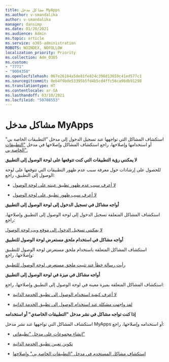 ```yaml
---
title: مشاكل مدخل MyApps
ms.author: v-smandalika
author: v-smandalika
manager: dansimp
ms.date: 01/20/2021
ms.audience: Admin
ms.topic: article
ms.service: o365-administration
ROBOTS: NOINDEX, NOFOLLOW
localization_priority: Priority
ms.collection: Adm_O365
ms.custom:
- "7771"
- "9004350"
ms.openlocfilehash: 067e26184a5de81fe824c398d13659c41ed577c1
ms.sourcegitcommit: 0eb4f9bde53395b5fd4b5cd4ffc56ca96db91298
ms.translationtype: HT
ms.contentlocale: ar-SA
ms.lasthandoff: 03/10/2021
ms.locfileid: "50708553"
---
```

# <a name="myapps-portal-issues"></a>مشاكل مدخل MyApps

استكشاف المشاكل التي تواجهها عند تسجيل الدخول إلى مدخل "التطبيقات الخاصة بي" أو استخدامها وإصلاحها، راجع استكشاف المشاكل وإصلاحها في مدخل ["التطبيقات الخاصة بي".](https://docs.microsoft.com/azure/active-directory/user-help/my-apps-portal-end-user-troubleshoot)

**لا يمكنني رؤية التطبيقات التي كنت تتوقعها على لوحة الوصول إلى التطبيق**

للحصول على إرشادات حول معرفة سبب عدم ظهور التطبيقات التي تتوقعها على لوحة الوصول إلى التطبيق، راجع:

- [لا أعرف سبب عدم ظهور تطبيق عينته على لوحة الوصول](https://docs.microsoft.com/azure/active-directory/manage-apps/application-sign-in-other-problem-access-panel)
     
- [لا أعرف سبب ظهور تطبيق على لوحة الوصول](https://docs.microsoft.com/azure/active-directory/manage-apps/application-sign-in-other-problem-access-panel)

**أواجه مشاكل في تسجيل الدخول إلى لوحة الوصول إلى التطبيق**

استكشاف المشاكل المتعلقة تسجيل الدخول إلى لوحة الوصول إلى التطبيق وإصلاحها، راجع:

[لا يمكنني تسجيل الدخول إلى موقع ويب لوحة الوصول](https://docs.microsoft.com/azure/active-directory/manage-apps/application-sign-in-other-problem-access-panel)

**أواجه مشاكل في استخدام ملحق مستعرض لوحة الوصول للتطبيق**

استكشاف المشاكل المتعلقة باستخدام ملحق مستعرض لوحة الوصول للتطبيق وإصلاحها، راجع:

[رأيت رسالة خطأ عند تثبيت ملحق مستعرض لوحة الوصول للتطبيق](https://docs.microsoft.com/azure/active-directory/application-access-panel-extension-problem-installing/)

**أواجه مشاكل في ميزة في لوحة الوصول إلى التطبيق**

استكشاف المشاكل المتعلقة بميزة معينة في لوحة الوصول إلى التطبيق وإصلاحها، راجع:

- [لا أعرف كيفية استخدام الوصول إلى تطبيق الخدمة الذاتية](https://docs.microsoft.com/azure/active-directory/manage-apps/access-panel-manage-self-service-access) 

- [لقد واجهت مشكلة عند استخدام الوصول إلى تطبيق الخدمة الذاتية](https://docs.microsoft.com/azure/active-directory/manage-apps/access-panel-manage-self-service-access)
    
**إذا كنت تواجه مشاكل في نشر مدخل "التطبيقات الخاصةي" أو استخدامه**

استكشاف المشاكل التي تواجهها عند نشر مدخل MyApps أو استخدامه وإصلاحها، راجع:

- [إنشاء مجموعات على مدخل "تطبيقاتي"](https://docs.microsoft.com/azure/active-directory/manage-apps/access-panel-collections) 
    
- [تكوين تعيين تطبيق الخدمة الذاتية](https://docs.microsoft.com/azure/active-directory/manage-apps/manage-self-service-access)
     
- [استكشاف مشاكل المستخدم في مدخل "التطبيقات الخاصة بي" وإصلاحها](https://docs.microsoft.com/azure/active-directory/user-help/my-apps-portal-end-user-troubleshoot)



